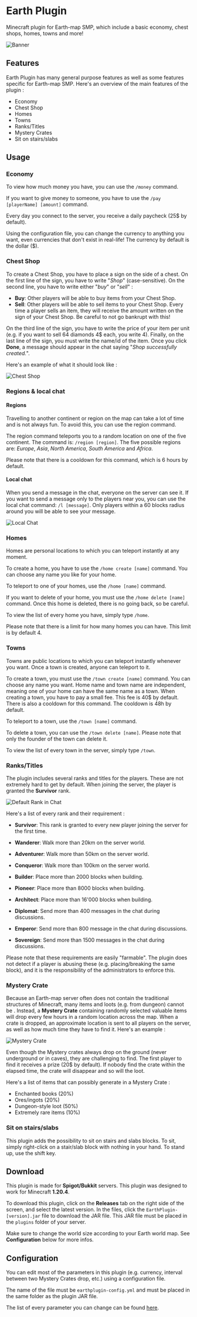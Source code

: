 # Earth Plugin
Minecraft plugin for Earth-map SMP, which include a basic economy, chest shops, homes, towns and more!

![Banner](src/main/resources/screenshots/banner.png)

## Features
Earth Plugin has many general purpose features as well as some features specific for Earth-map SMP.
Here's an overview of the main features of the plugin :

- Economy
- Chest Shop
- Homes
- Towns
- Ranks/Titles
- Mystery Crates
- Sit on stairs/slabs

## Usage
### Economy
To view how much money you have, you can use the ```/money``` command.

If you want to give money to someone, you have to use the ```/pay [playerName] [amount]``` command.

Every day you connect to the server, you receive a daily paycheck (25$ by default).

Using the configuration file, you can change the currency to anything you want, even currencies that don't exist in real-life!
The currency by default is the dollar ($).


### Chest Shop
To create a Chest Shop, you have to place a sign on the side of a chest.
On the first line of the sign, you have to write "*Shop*" (case-sensitive).
On the second line, you have to write either "*buy*" or "*sell*" :

- **Buy**: Other players will be able to buy items from your Chest Shop.
- **Sell**: Other players will be able to sell items to your Chest Shop.
Every time a player sells an item, they will receive the amount written on the sign of your Chest Shop.
Be careful to not go bankrupt with this!

On the third line of the sign, you have to write the price of your item per unit (e.g. if you want to sell 64 diamonds 4$ each, you write 4).
Finally, on the last line of the sign, you must write the name/id of the item. Once you click **Done**, a message should appear in the chat saying "*Shop successfully created.*".

Here's an example of what it should look like :

![Chest Shop](src/main/resources/screenshots/chestshop.png)


### Regions & local chat

#### Regions
Travelling to another continent or region on the map can take a lot of time and is not always fun.
To avoid this, you can use the region command.

The region command teleports you to a random location on one of the five continent. The command is: ```/region [region]```.
The five possible regions are: *Europe*, *Asia*, *North America*, *South America* and *Africa*.

Please note that there is a cooldown for this command, which is 6 hours by default.

#### Local chat
When you send a message in the chat, everyone on the server can see it.
If you want to send a message only to the players near you, you can use the local chat command: ```/l [message]```.
Only players within a 60 blocks radius around you will be able to see your message.

![Local Chat](src/main/resources/screenshots/localchat.png)


### Homes
Homes are personal locations to which you can teleport instantly at any moment.

To create a home, you have to use the ```/home create [name]``` command. You can choose any name you like for your home.

To teleport to one of your homes, use the ```/home [name]``` command.

If you want to delete of your home, you must use the ```/home delete [name]``` command. Once this home is deleted, there is no going back, so be careful.

To view the list of every home you have, simply type ```/home```.

Please note that there is a limit for how many homes you can have. This limit is by default 4.


### Towns
Towns are public locations to which you can teleport instantly whenever you want.
Once a town is created, anyone can teleport to it.

To create a town, you must use the ```/town create [name]``` command.
You can choose any name you want. Home name and town name are independent, meaning one of your home can have the same name as a town.
When creating a town, you have to pay a small fee. This fee is 40$ by default. There is also a cooldown for this command. The cooldown is 48h by default.

To teleport to a town, use the ```/town [name]``` command.

To delete a town, you can use the ```/town delete [name]```. Please note that only the founder of the town can delete it.

To view the list of every town in the server, simply type ```/town```.


### Ranks/Titles
The plugin includes several ranks and titles for the players.
These are not extremely hard to get by default.
When joining the server, the player is granted the **Survivor** rank.

![Default Rank in Chat](src/main/resources/screenshots/ranks.png)

Here's a list of every rank and their requirement :

- **Survivor**: This rank is granted to every new player joining the server for the first time.


- **Wanderer**: Walk more than 20km on the server world.
- **Adventurer**: Walk more than 50km on the server world.
- **Conqueror**: Walk more than 100km on the server world.


- **Builder**: Place more than 2000 blocks when building.
- **Pioneer**: Place more than 8000 blocks when building.
- **Architect**: Place more than 16'000 blocks when building.


- **Diplomat**: Send more than 400 messages in the chat during discussions.
- **Emperor**: Send more than 800 message in the chat during discussions.
- **Sovereign**: Send more than 1500 messages in the chat during discussions.

Please note that these requirements are easily "farmable".
The plugin does not detect if a player is abusing these (e.g. placing/breaking the same block), and it is the responsibility of the administrators to enforce this.


### Mystery Crate
Because an Earth-map server often does not contain the traditional structures of Minecraft, many items and loots (e.g. from dungeon) cannot be .
Instead, a **Mystery Crate** containing randomly selected valuable items will drop every few hours in a random location across the map.
When a crate is dropped, an approximate location is sent to all players on the server, as well as how much time they have to find it.
Here's an example :

![Mystery Crate](src/main/resources/screenshots/mysterycrate.png)

Even though the Mystery crates always drop on the ground (never underground or in caves), they are challenging to find.
The first player to find it receives a prize (20$ by default). If nobody find the crate within the elapsed time, the crate will disappear and so will the loot.

Here's a list of items that can possibly generate in a Mystery Crate :

- Enchanted books (20%)
- Ores/ingots (20%)
- Dungeon-style loot (50%)
- Extremely rare items (10%)


### Sit on stairs/slabs
This plugin adds the possibility to sit on stairs and slabs blocks.
To sit, simply right-click on a stair/slab block with nothing in your hand.
To stand up, use the shift key.


## Download
This plugin is made for **Spigot/Bukkit** servers. This plugin was designed to work for Minecraft **1.20.4**.

To download this plugin, click on the **Releases** tab on the right side of the screen, and select the latest version.
In the files, click the ```EarthPlugin-[version].jar``` file to download the JAR file.
This JAR file must be placed in the ```plugins``` folder of your server.

Make sure to change the world size according to your Earth world map. See **Configuration** below for more infos.


## Configuration
You can edit most of the parameters in this plugin (e.g. currency, interval between two Mystery Crates drop, etc.) using a configuration file.

The name of the file must be ```earthplugin-config.yml``` and must be placed in the same folder as the plugin JAR file.

The list of every parameter you can change can be found [here](https://github.com/vincent64/earth-plugin/blob/main/src/main/java/com/vincent64/earthplugin/Config.java).